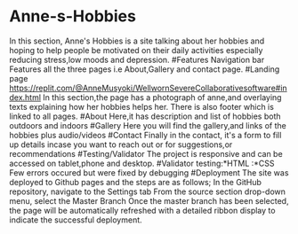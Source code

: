 # Anne-s-Hobbies
In this section, Anne's Hobbies is a site talking about her hobbies and hoping to help people be motivated on their daily activities especially reducing stress,low moods and depression.
#Features
Navigation bar
Features all the three pages i.e About,Gallery and contact page.
#Landing page
https://replit.com/@AnneMusyoki/WellwornSevereCollaborativesoftware#index.html
In this section,the page has a photograph of anne,and overlaying texts explaining how her hobbies helps her.
There is also footer which is linked to all pages.
#About
Here,it has description and list of hobbies both outdoors and indoors
#Gallery
Here you will find the gallery,and links of the hobbies plus audio/videos
#Contact
Finally in the contact, it's a form to fill up details incase you want to reach out or for suggestions,or recommendations
#Testing/Validator
The project is responsive and can be accessed on tablet,phone and desktop.
#Validator testing:*HTML
                  :*CSS
 Few errors occured but were fixed by debugging
#Deployment
The site was deployed to Github pages and the steps are as follows;
  In the GitHub repository, navigate to the Settings tab
  From the source section drop-down menu, select the Master Branch
  Once the master branch has been selected, the page will be automatically refreshed with a detailed ribbon display to indicate the successful deployment.
